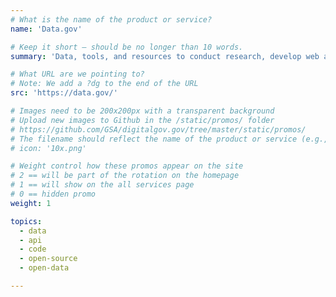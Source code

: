 ```yaml
---
# What is the name of the product or service?
name: 'Data.gov'

# Keep it short — should be no longer than 10 words.
summary: 'Data, tools, and resources to conduct research, develop web and mobile applications.'

# What URL are we pointing to?
# Note: We add a ?dg to the end of the URL
src: 'https://data.gov/'

# Images need to be 200x200px with a transparent background
# Upload new images to Github in the /static/promos/ folder
# https://github.com/GSA/digitalgov.gov/tree/master/static/promos/
# The filename should reflect the name of the product or service (e.g., challenge-gov.png)
# icon: '10x.png'

# Weight control how these promos appear on the site
# 2 == will be part of the rotation on the homepage
# 1 == will show on the all services page
# 0 == hidden promo
weight: 1

topics:
  - data
  - api
  - code
  - open-source
  - open-data

---
```

